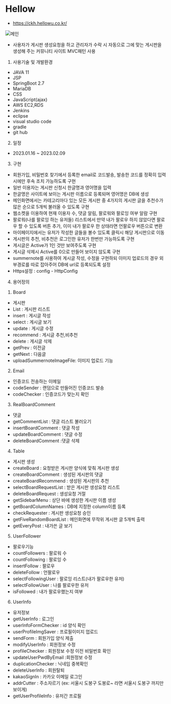 # Hellow
- https://ckh.hellowu.co.kr/


![메인](https://user-images.githubusercontent.com/115143610/219283335-1d9089fc-7781-404b-84cd-24364d2fd618.PNG)

- 사용자가 게시판 생성요청을 하고 관리자가 수락 시 자동으로 그에 맞는 게시판을 생성해 주는 커뮤니티 사이트 MVC패턴 사용


1. 사용기술 및 개발환경
 - JAVA 11
 - JSP
 - SpringBoot 2.7
 - MariaDB
 - CSS
 - JavaScript(ajax)
 - AWS EC2,RDS
 - Jenkins
 - eclipse
 - visual studio code
 - gradle
 - git hub

2. 일정
 - 2023.01.16 ~ 2023.02.09

3. 구현
 - 회원가입, 비밀번호 찾기에서 등록한 email로 코드발송, 발송한 코드를 정확히 입력시에만 후속 조치 가능하도록 구현
 - 일반 이용자는 게시판 신청시 한글명과 영어명을 입력
 - 한글명은 사이트에 보이는 게시판 이름으로 등록되며 영어명은 DB에 생성
 - 메인화면에서는 카테고리마다 있는 모든 게시판 중 4가지의 게시판 글을 추천수가 많은 순으로 5개씩 불러올 수 있도록 구현
 - 웹소켓을 이용하여 현재 이용자 수, 댓글 알림, 팔로워와 팔로잉 여부 알람 구현
 - 팔로워(나를 팔로잉 하는 유저들) 리스트에서 만약 내가 팔로우 하지 않았다면 팔로우 할 수 있도록 버튼 추가, 이미 내가 팔로우 한 상태라면 언팔로우 버튼으로 변환
 - 마이페이지에서는 유저가 작성한 글들을 볼수 있도록 클릭시 해당 게시판으로 이동
 - 게시판의 추천, 비추천은 로그인한 유저가 한번만 가능하도록 구현
 - 게시글은 Active가 1인 것만 보여주도록 구현
 - 게시글 삭제시 Active를 0으로 만들어 보이지 않도록 구현
 - summernote를 사용하여 게시글 작성, 수정을 구현하되 이미지 업로드의 경우 외부경로를 따로 잡아주어 DB에 url로 등록되도록 설정
 - Https설정 : config - HttpConfig

4. 용어정의
 1) Board
  - 게시판
  - List : 게시판 리스트
  - insert : 게시글 작성
  - select : 게시글 보기
  - update : 게시글 수정
  - recommend : 게시글 추천,비추천
  - delete : 게시글 삭제
  - getPrev : 이전글
  - getNext : 다음글
  - uploadSummernoteImageFile: 이미지 업로드 기능

 2) Email
  - 인증코드 전송하는 이메일
  - codeSender : 랜덤으로 만들어진 인증코드 발송
  - codeChecker : 인증코드가 맞는지 확인
 
 3) RealBoardComment
  - 댓글
  - getCommentList : 댓글 리스트 불러오기
  - insertBoardComment : 댓글 작성
  - updateBoardComment : 댓글 수정
  - deleteBoardComment :댓글 삭제
 
 4) Table
  - 게시판 생성
  - createBoard : 요청받은 게시판 양식에 맞춰 게시판 생성
  - createBoardComment : 생성된 게시판의 댓글
  - createBoardRecommend : 생성된 게시판의 추천
  - selectBoardRequestList : 받은 게시판 생성요청 리스트
  - deleteBoardRequest : 생성요청 거절
  - getSidebarMenu : 상단 바에 생성한 게시판 이름 생성
  - getBoardColumnNames : DB에 지정한 column이름 등록
  - checkRequester : 게시판 생성요청 승인
  - getFiveRandomBoardList : 메인화면에 무작위 게시판 글 5개씩 출력
  - getEveryPost : 내가쓴 글 보기
 
 5) UserFollower
  - 팔로우기능
  - countFollowers : 팔로워 수
  - countFollowing : 팔로잉 수
  - insertFollow : 팔로우
  - deleteFollow : 언팔로우
  - selectFollowingUser : 팔로잉 리스트(내가 팔로우한 유저)
  - selectFollowUser : 나를 팔로우한 유저
  - isFollowed : 내가 팔로우했는지 여부
 
 6) UserInfo
  - 유저정보
  - getUserInfo : 로그인
  - userInfoFormChecker : id 양식 확인
  - userProfileImgSaver : 프로필이미지 업로드
  - sendForm : 회원가입 양식 제출
  - modifyUserInfo : 회원정보 수정
  - profileChecker : 회원정보 수정 이전 비밀번호 확인
  - updateUserPwdByEmail :회원정보 수정
  - duplicationChecker : 닉네임 중복확인
  - deleteUserInfo : 회원탈퇴
  - kakaoSignIn : 카카오 이메일 로그인
  - addrCutter : 주소자르기 (ex: 서울시 도봉구 도봉로~ 라면 서울시 도봉구 까지만 보이게)
  - getUserProfileInfo : 유저간 프로필
